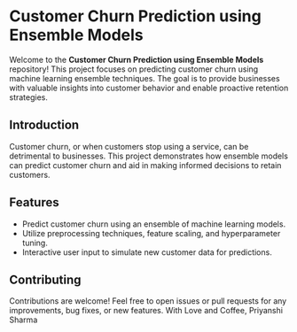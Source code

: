 # Customer Churn Prediction using Ensemble Models

Welcome to the **Customer Churn Prediction using Ensemble Models** repository! This project focuses on predicting customer churn using machine learning ensemble techniques. The goal is to provide businesses with valuable insights into customer behavior and enable proactive retention strategies.


## Introduction
Customer churn, or when customers stop using a service, can be detrimental to businesses. This project demonstrates how ensemble models can predict customer churn and aid in making informed decisions to retain customers.

## Features
- Predict customer churn using an ensemble of machine learning models.
- Utilize preprocessing techniques, feature scaling, and hyperparameter tuning.
- Interactive user input to simulate new customer data for predictions.


## Contributing
Contributions are welcome! Feel free to open issues or pull requests for any improvements, bug fixes, or new features.
With Love and Coffee,
Priyanshi Sharma




